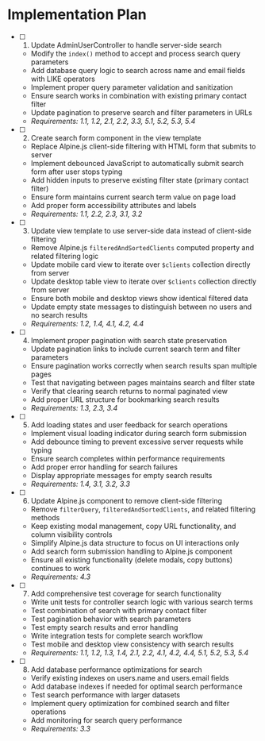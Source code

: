 # Implementation Plan

- [ ] 1. Update AdminUserController to handle server-side search
  - Modify the `index()` method to accept and process search query parameters
  - Add database query logic to search across name and email fields with LIKE operators
  - Implement proper query parameter validation and sanitization
  - Ensure search works in combination with existing primary contact filter
  - Update pagination to preserve search and filter parameters in URLs
  - _Requirements: 1.1, 1.2, 2.1, 2.2, 3.3, 5.1, 5.2, 5.3, 5.4_

- [ ] 2. Create search form component in the view template
  - Replace Alpine.js client-side filtering with HTML form that submits to server
  - Implement debounced JavaScript to automatically submit search form after user stops typing
  - Add hidden inputs to preserve existing filter state (primary contact filter)
  - Ensure form maintains current search term value on page load
  - Add proper form accessibility attributes and labels
  - _Requirements: 1.1, 2.2, 2.3, 3.1, 3.2_

- [ ] 3. Update view template to use server-side data instead of client-side filtering
  - Remove Alpine.js `filteredAndSortedClients` computed property and related filtering logic
  - Update mobile card view to iterate over `$clients` collection directly from server
  - Update desktop table view to iterate over `$clients` collection directly from server
  - Ensure both mobile and desktop views show identical filtered data
  - Update empty state messages to distinguish between no users and no search results
  - _Requirements: 1.2, 1.4, 4.1, 4.2, 4.4_

- [ ] 4. Implement proper pagination with search state preservation
  - Update pagination links to include current search term and filter parameters
  - Ensure pagination works correctly when search results span multiple pages
  - Test that navigating between pages maintains search and filter state
  - Verify that clearing search returns to normal paginated view
  - Add proper URL structure for bookmarking search results
  - _Requirements: 1.3, 2.3, 3.4_

- [ ] 5. Add loading states and user feedback for search operations
  - Implement visual loading indicator during search form submission
  - Add debounce timing to prevent excessive server requests while typing
  - Ensure search completes within performance requirements
  - Add proper error handling for search failures
  - Display appropriate messages for empty search results
  - _Requirements: 1.4, 3.1, 3.2, 3.3_

- [ ] 6. Update Alpine.js component to remove client-side filtering
  - Remove `filterQuery`, `filteredAndSortedClients`, and related filtering methods
  - Keep existing modal management, copy URL functionality, and column visibility controls
  - Simplify Alpine.js data structure to focus on UI interactions only
  - Add search form submission handling to Alpine.js component
  - Ensure all existing functionality (delete modals, copy buttons) continues to work
  - _Requirements: 4.3_

- [ ] 7. Add comprehensive test coverage for search functionality
  - Write unit tests for controller search logic with various search terms
  - Test combination of search with primary contact filter
  - Test pagination behavior with search parameters
  - Test empty search results and error handling
  - Write integration tests for complete search workflow
  - Test mobile and desktop view consistency with search results
  - _Requirements: 1.1, 1.2, 1.3, 1.4, 2.1, 2.2, 4.1, 4.2, 4.4, 5.1, 5.2, 5.3, 5.4_

- [ ] 8. Add database performance optimizations for search
  - Verify existing indexes on users.name and users.email fields
  - Add database indexes if needed for optimal search performance
  - Test search performance with larger datasets
  - Implement query optimization for combined search and filter operations
  - Add monitoring for search query performance
  - _Requirements: 3.3_